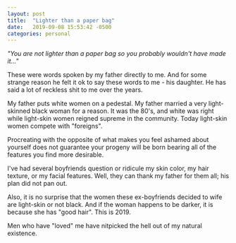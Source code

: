 ```yaml
---
layout: post
title:  "Lighter than a paper bag"
date:   2019-09-08 15:53:42 -0500
categories: personal
---
```

*"You are not lighter than a paper bag so you probably wouldn't have made it..."*

These were words spoken by my father directly to me. And for some strange reason he felt it ok to say these words to me - his daughter. He has said a lot of reckless shit to me over the years. 

My father puts white women on a pedestal. My father married a very light-skinned black woman for a reason. It was the 80's, and white was right while light-skin women reigned supreme in the community. Today light-skin women compete with "foreigns". 

Procreating with the opposite of what makes you feel ashamed about yourself does not guarantee your progeny will be born bearing all of the features you find more desirable.

I've had several boyfriends question or ridicule my skin color, my hair texture, or my facial features. Well, they can thank my father for them all; his plan did not pan out.


Also, it is no surprise that the women these ex-boyfriends decided to wife are light-skin or not black. And if the woman happens to be darker, it is because she has "good hair". This is 2019.

Men who have "loved" me have nitpicked the hell out of my natural existence.
